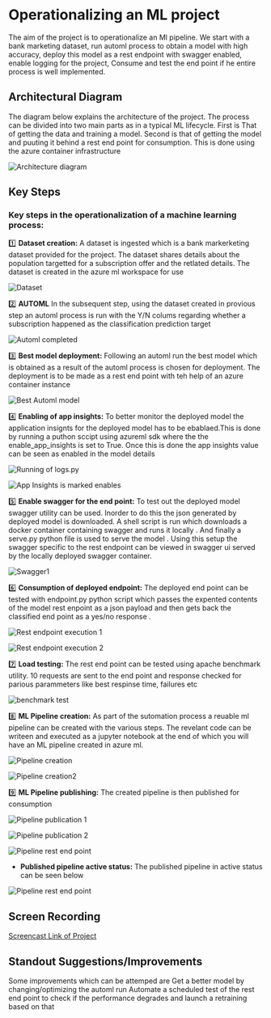 # Operationalizing an ML project

The aim of the project is to operationalize an Ml pipeline. We start with a bank marketing dataset, run automl process
to obtain a model with high accuracy, deploy this model as a rest endpoint with swagger enabled, enable logging for the project,
Consume and test the end point if he entire process is well implemented.

## Architectural Diagram
The diagram below explains the architecture of the project.
The process can be divided into two main parts as in a typical ML lifecycle. 
First is That of getting the data and training a model.
Second is that of getting the model and puuting it behind a rest end point for consumption. This is done using the azure container infrastructure

![Architecture diagram](https://github.com/abhijit-kalita/nd00333_AZMLND_C2/blob/master/starter_files/images/Project_Architecture.png)


## Key Steps

### Key steps in the operationalization of a machine learning process:


:one:   **Dataset creation:** A dataset is ingested which is a bank markerketing dataset provided for the project. The dataset shares details about the population targetted for a subscription offer and the retlated details. The dataset is created in the azure ml workspace for use


![Dataset](https://github.com/abhijit-kalita/nd00333_AZMLND_C2/blob/master/starter_files/images/Bankmktng_Dataset.png)&nbsp;&nbsp;&nbsp;&nbsp;&nbsp;&nbsp;&nbsp;&nbsp;


:two:   **AUTOML** In the subsequent step, using the dataset created in provious step an automl process is run with the Y/N colums regarding whether a subscription happened as the classification prediction target

![Automl completed](https://github.com/abhijit-kalita/nd00333_AZMLND_C2/blob/master/starter_files/images/Automl_completed_exp.png)&nbsp;&nbsp;&nbsp;&nbsp;&nbsp;&nbsp;&nbsp;&nbsp;

:three:   **Best model deployment:** Following an automl run the best model which is obtained as a result of the automl process is chosen for deployment. The deployment is to be  made as a rest end point with teh help of an azure container instance

![Best Automl model](https://github.com/abhijit-kalita/nd00333_AZMLND_C2/blob/master/starter_files/images/Automl_Best_exp.png)&nbsp;&nbsp;&nbsp;&nbsp;&nbsp;&nbsp;&nbsp;&nbsp;
&nbsp;&nbsp;&nbsp;&nbsp;

:four:   **Enabling of app insights:** To better monitor the deployed model the application insignts for the deployed model has to be ebablaed.This is done by running a puthon sccipt using azureml sdk where the the enable_app_insights is set to True. Once this is done the app insights value can be seen as enabled in the model details

![Running of logs.py](https://github.com/abhijit-kalita/nd00333_AZMLND_C2/blob/master/starter_files/images/logs-py-run.png)&nbsp;&nbsp;&nbsp;&nbsp;&nbsp;&nbsp;&nbsp;&nbsp;&nbsp;&nbsp;&nbsp;&nbsp;

![App Insights is marked enables](https://github.com/abhijit-kalita/nd00333_AZMLND_C2/blob/master/starter_files/images/app-insights-enabled.png)&nbsp;&nbsp;&nbsp;&nbsp;&nbsp;&nbsp;&nbsp;&nbsp;&nbsp;&nbsp;&nbsp;&nbsp;


:five:   **Enable swagger for the end point:** To test out the deployed model swagger utility can be used. Inorder to do this the json generated by deployed model is downloaded. A shell script is run which downloads a docker container containing swagger and runs it locally . And finally a serve.py python file is used to serve the model .
Using this setup the swagger specific to the rest endpoint can be viewed in swagger ui served by the locally deployed swagger container.

![Swagger1](https://github.com/abhijit-kalita/nd00333_AZMLND_C2/blob/master/starter_files/images/swagger-json-serving.png)&nbsp;&nbsp;&nbsp;&nbsp;&nbsp;&nbsp;&nbsp;&nbsp;&nbsp;&nbsp;&nbsp;&nbsp;


:six: **Consumption of deployed endpoint:** The deployed end point can be tested with endpoint.py python script which passes the expented contents of the model 
rest enpoint as a json payload and then gets back the classified end point as a yes/no response .

![Rest endpoint execution 1](https://github.com/abhijit-kalita/nd00333_AZMLND_C2/blob/master/starter_files/images/end-point-execution-json.png)&nbsp;&nbsp;&nbsp;&nbsp;&nbsp;&nbsp;&nbsp;&nbsp;&nbsp;&nbsp;&nbsp;&nbsp;

![Rest endpoint execution 2](https://github.com/abhijit-kalita/nd00333_AZMLND_C2/blob/master/starter_files/images/endpoint-execution.png)&nbsp;&nbsp;&nbsp;&nbsp;&nbsp;&nbsp;&nbsp;&nbsp;&nbsp;&nbsp;&nbsp;&nbsp;

:seven: **Load testing:** The rest end point can be tested using apache benchmark utility. 10 requests are sent to the end point and response checked for parious parammeters 
like best respinse time, failures etc

![benchmark test](https://github.com/abhijit-kalita/nd00333_AZMLND_C2/blob/master/starter_files/images/Benchmark-test-api.png)&nbsp;&nbsp;&nbsp;&nbsp;&nbsp;&nbsp;&nbsp;&nbsp;&nbsp;&nbsp;&nbsp;&nbsp;

:eight: **ML Pipeline creation:** As part of the sutomation process a reuable ml pipeline can be created with the various steps. The revelant code can be writeen and executed
as a jupyter notebook at the end of which you will have an ML pipeline created in azure ml.

![Pipeline creation](https://github.com/abhijit-kalita/nd00333_AZMLND_C2/blob/master/starter_files/images/pipeline-notebook-run2.png)&nbsp;&nbsp;&nbsp;&nbsp;&nbsp;&nbsp;&nbsp;&nbsp;&nbsp;&nbsp;&nbsp;&nbsp;

![Pipeline creation2](https://github.com/abhijit-kalita/nd00333_AZMLND_C2/blob/master/starter_files/images/pipelin120.png)&nbsp;&nbsp;&nbsp;&nbsp;&nbsp;&nbsp;&nbsp;&nbsp;&nbsp;&nbsp;&nbsp;&nbsp;


:nine: **ML Pipeline publishing:** The created pipeline is then published for consumption

![Pipeline publication 1](https://github.com/abhijit-kalita/nd00333_AZMLND_C2/blob/master/starter_files/images/pipeline7.png)&nbsp;&nbsp;&nbsp;&nbsp;&nbsp;&nbsp;&nbsp;&nbsp;&nbsp;&nbsp;&nbsp;&nbsp;



![Pipeline publication 2](https://github.com/abhijit-kalita/nd00333_AZMLND_C2/blob/master/starter_files/images/pipeline8.png)&nbsp;&nbsp;&nbsp;&nbsp;&nbsp;&nbsp;&nbsp;&nbsp;&nbsp;&nbsp;&nbsp;&nbsp;



![Pipeline rest end point](https://github.com/abhijit-kalita/nd00333_AZMLND_C2/blob/master/starter_files/images/pipeline11.png)&nbsp;&nbsp;&nbsp;&nbsp;&nbsp;&nbsp;&nbsp;&nbsp;&nbsp;&nbsp;&nbsp;&nbsp;


* **Published pipeline active status:** The published pipeline in active status can be seen below

![Pipeline rest end point](https://github.com/abhijit-kalita/nd00333_AZMLND_C2/blob/master/starter_files/images/published-pipeline-overview.png)&nbsp;&nbsp;&nbsp;&nbsp;&nbsp;&nbsp;&nbsp;&nbsp;&nbsp;&nbsp;&nbsp;&nbsp;



## Screen Recording
[Screencast Link of Project](https://youtu.be/9Y6MumokV9Y)

## Standout Suggestions/Improvements
Some improvements which can be attemped are
Get a better model by changing/optimizing the automl run
Automate a scheduled test of the rest end point to check if the performance degrades and launch a retraining based on that



